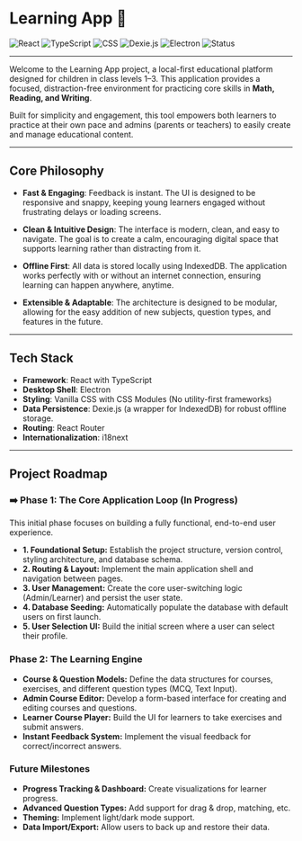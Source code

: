 # Learning App 🚀

![React](https://img.shields.io/badge/React-61DAFB?style=for-the-badge&logo=react&logoColor=black)
![TypeScript](https://img.shields.io/badge/TypeScript-3178C6?style=for-the-badge&logo=typescript&logoColor=white)
![CSS](https://img.shields.io/badge/CSS-239120?&style=for-the-badge&logo=css3&logoColor=white)
![Dexie.js](https://img.shields.io/badge/Dexie.js-FFDF00?style=for-the-badge&logo=dexie-dot-js&logoColor=black)
![Electron](https://img.shields.io/badge/Electron-47848F?style=for-the-badge&logo=electron&logoColor=white)
![Status](https://img.shields.io/badge/Status-Foundation%20In%20Progress-blue)

---

Welcome to the Learning App project, a local-first educational platform designed for children in class levels 1–3. This application provides a focused, distraction-free environment for practicing core skills in **Math, Reading, and Writing**.

Built for simplicity and engagement, this tool empowers both learners to practice at their own pace and admins (parents or teachers) to easily create and manage educational content.

---

## Core Philosophy

-   **Fast & Engaging**: Feedback is instant. The UI is designed to be responsive and snappy, keeping young learners engaged without frustrating delays or loading screens.

-   **Clean & Intuitive Design**: The interface is modern, clean, and easy to navigate. The goal is to create a calm, encouraging digital space that supports learning rather than distracting from it.

-   **Offline First**: All data is stored locally using IndexedDB. The application works perfectly with or without an internet connection, ensuring learning can happen anywhere, anytime.

-   **Extensible & Adaptable**: The architecture is designed to be modular, allowing for the easy addition of new subjects, question types, and features in the future.

---

## Tech Stack

-   **Framework**: React with TypeScript
-   **Desktop Shell**: Electron
-   **Styling**: Vanilla CSS with CSS Modules (No utility-first frameworks)
-   **Data Persistence**: Dexie.js (a wrapper for IndexedDB) for robust offline storage.
-   **Routing**: React Router
-   **Internationalization**: i18next

---

## Project Roadmap

### ➡️ **Phase 1: The Core Application Loop (In Progress)**

This initial phase focuses on building a fully functional, end-to-end user experience.

-   **1. Foundational Setup:** Establish the project structure, version control, styling architecture, and database schema.
-   **2. Routing & Layout:** Implement the main application shell and navigation between pages.
-   **3. User Management:** Create the core user-switching logic (Admin/Learner) and persist the user state.
-   **4. Database Seeding:** Automatically populate the database with default users on first launch.
-   **5. User Selection UI:** Build the initial screen where a user can select their profile.

### **Phase 2: The Learning Engine**

-   **Course & Question Models:** Define the data structures for courses, exercises, and different question types (MCQ, Text Input).
-   **Admin Course Editor:** Develop a form-based interface for creating and editing courses and questions.
-   **Learner Course Player:** Build the UI for learners to take exercises and submit answers.
-   **Instant Feedback System:** Implement the visual feedback for correct/incorrect answers.

### **Future Milestones**

-   **Progress Tracking & Dashboard:** Create visualizations for learner progress.
-   **Advanced Question Types:** Add support for drag & drop, matching, etc.
-   **Theming:** Implement light/dark mode support.
-   **Data Import/Export:** Allow users to back up and restore their data.
